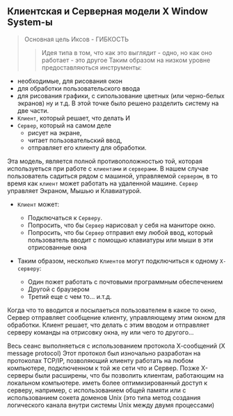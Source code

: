 ## Клиентская и Серверная модели X Window System-ы

> Основная цель Иксов - ГИБКОСТЬ
>> Идея типа в том, что как это выглядит - одно, но как оно работает - это другое
Таким образом на низком уровне предоставляються инструменты:
- необходимые, для рисования окон
- для обработки пользовательского ввода
- для рисования графики, с сипользование цветных (или черно-белых экранов) ну и т.д.
В этой точке было решено разделить систему на две части.
- `Клиент`, который решает, что делать И
- `Сервер`, который на самом деле 
    - рисует на экране,
    - читает пользовательский ввод,
    - отправляет его клиенту для обработки.

Эта модель, является полной противоположностью той, которая используеться при работе с `клиентами` и `серверами`.
В нашем случае пользователь садиться рядом с машиной, управляемой `сервером`, в то время как `клиент` может работать на удаленной машине.
`Сервер` управляет Экраном, Мышью и Клавиатурой.
- `Клиент` может: 
    - Подключаться к `Серверу`. 
	- Попросить, что бы `Сервер` нарисовал у себя на маниторе окно.
	- Попросить, что бы `Сервер` отправил ему любой ввод, который пользователь вводит с помощью клавиатуры или мыши в эти отрисованные окна

- Таким образом, несколько `Клиентов` могут подключиться к одному `Х-серверу`:
    - Один пожет работать с почтовыми программным обеспечением
    - Другой с браузером
    - Третий еще с чем то... и.т.д.

Когда что то вводится и посылаеться пользователем в какое то окно, Сервер отправляет сообщение клиенту, управляющему этим окном для обработки.
Клиент решает, что делать с этим вводом и отправляет серверу команды на отрисовку окна, ну или чего то другого...

Весь сеанс выполняеться с использованием протокола Х-сообщений (X message protocol)
Этот протокол был изночально разработан на протоколах TCP/IP, позволяющий клиенту работать на любом компьютере, подключенном к той же сети что и Сервер.
Позже Х-серверы были расширены, что бы позволить клиентам, работающим на локальном компьютере. иметь более оптимизированный доступ к серверу, например, с использованием общей памяти или с использованием сокета доменов Unix (это типа метод создания логического канала внутри системы Unix между двумя процессами)
